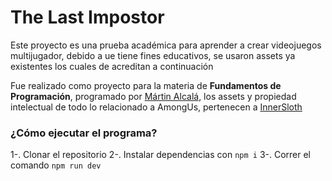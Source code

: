 # The Last Impostor

Este proyecto es una prueba académica para aprender a crear videojuegos multijugador, debido a ue tiene fines educativos, se usaron assets ya existentes los cuales de acreditan a continuación

Fue realizado como proyecto para la materia de **Fundamentos de Programación**, programado por [Mártin Alcalá](https://github.com/martline1), los assets y propiedad intelectual de todo lo relacionado a AmongUs, pertenecen a [InnerSloth](http://www.innersloth.com/gameAmongUs.php)

### ¿Cómo ejecutar el programa?

1-. Clonar el repositorio
2-. Instalar dependencias con `npm i`
3-. Correr el comando `npm run dev`
